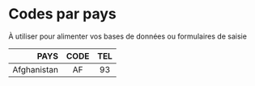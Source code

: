# Codes par pays

À utiliser pour alimenter vos bases de données ou formulaires de saisie

|PAYS|CODE|TEL|
|--:|:--:|:--:|
|Afghanistan|AF|93|
